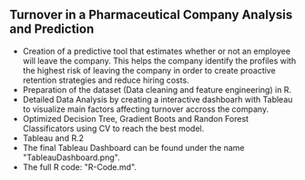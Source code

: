 ## Turnover in a Pharmaceutical Company Analysis and Prediction

* Creation of a predictive tool that estimates whether or not an employee will leave the company. This helps the company identify the profiles with the highest risk of leaving the company in order to create proactive retention strategies and reduce hiring costs.
* Preparation of the dataset (Data cleaning and feature engineering) in R.
* Detailed Data Analysis by creating a interactive dashboarh with Tableau to visualize main factors affecting turnover accross the company.
* Optimized Decision Tree, Gradient Boots and Randon Forest Classificators using CV to reach the best model.
* Tableau and R.2
* The final Tableau Dashboard can be found under the name "TableauDashboard.png".
* The full R code: "R-Code.md".
